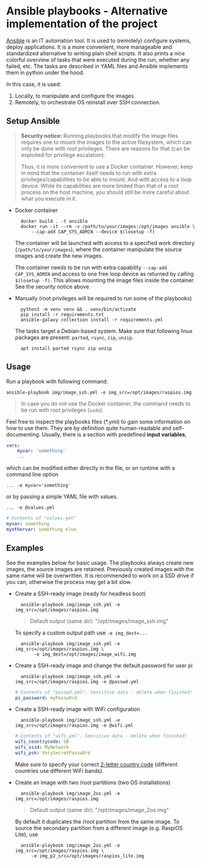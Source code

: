 # Ansible playbooks - Alternative implementation of the project

[Ansible](https://docs.ansible.com/ansible/latest/) is an IT automation tool.
It is used to (remotely) configure systems, deploy applications.
It is a more convenient, more manageable and standardized alternative
to writing plain shell scripts. It also prints a nice colorful overview of tasks
that were executed during the run, whether any failed, etc.
The tasks are described in YAML files and Ansible implements
them in python under the hood.

In this case, it is used:

1. Locally, to manipulate and configure the images.
2. Remotely, to orchestrate OS reinstall over SSH connection.

## Setup Ansible

> **Security notice:** Running playbooks that modify the image files
> requires one to mount the images to the active filesystem,
> which can only be done with *root* privileges. There are reasons for that
> (can be exploited for privilege escalation).
>
> Thus, it is more convenient to use a Docker container.
> However, keep in mind that the container itself needs to run with extra
> privileges/capabilities to be able to mount. And with access to a loop device.
> While its capabilities are more limited than that of a root process on
> the host machine, you should still be more careful about what you execute in it.

- Docker container

        docker build . -t ansible
        docker run -it --rm -v /path/to/your/images:/opt/images ansible \
            --cap-add CAP_SYS_ADMIN --device $(losetup -f)

    The container will be launched with access to a specified work directory
    (`/path/to/your/images`), where the container manipulate the source images
    and create the new images.

    The container needs to be run with extra capability
    `--cap-add CAP_SYS_ADMIN` and access to one free loop device as returned
    by calling `$(losetup -f)`. This allows mounting the image files inside
    the container. See the security notice above.

- Manually (root privileges will be required to run some of the playbooks)

        python3 -m venv venv && . venv/bin/activate
        pip install -r requirements.txt
        ansible-galaxy collection install -r requirements.yml

    The tasks target a Debian-based system. Make sure that following linux
    packages are present: `parted`, `rsync`, `zip`, `unzip`.

        apt install parted rsync zip unzip

## Usage

Run a playbook with following command:

```
ansible-playbook img/image_ssh.yml -e img_src=/opt/images/raspios.img
```

> In case you do not use the Docker container, the command needs to be run
> with root privileges (`sudo`).

Feel free to inspect the playbooks files (*.yml) to gain some information
on how to use them. They are by definition quite human-readable
and self-documenting. Usually, there is a section with predefined **input variables**,

```yaml
vars:
    myvar: 'something'
    ...
```

which can be modified either directly in the file, or on runtime with
a command line option

```
... -e myvar='something'
```

or by passing a simple YAML file with values.

```
... -e @values.yml
```

```yaml
# Contents of "values.yml"
myvar: something
myothervar: something else
```


## Examples

See the examples below for basic usage. The playbooks always create new images,
the source images are retained. Previously created images with the same name
will be overwritten. It is recommended to work on a SSD drive if you can,
otherwise the process may get a bit slow.


- Create a SSH-ready image (ready for headless boot)

        ansible-playbook img/image_ssh.yml -e img_src=/opt/images/raspios.img

    > Default output (same dir): "/opt/images/image_ssh.img"

    To specify a custom output path use `-e img_dest=...`

        ansible-playbook img/image_ssh.yml -e img_src=/opt/images/raspios.img \
             -e img_dest=/opt/images/image_wifi.img

- Create a SSH-ready image and change the default password for user pi

        ansible-playbook img/image_ssh.yml -e img_src=/opt/images/raspios.img -e @passwd.yml

    ```yaml
    # Contents of "passwd.yml". Sensitive data - delete when finished!
    pi_password: myPassw0rd
    ```

- Create a SSH-ready image with WiFi configuration

        ansible-playbook img/image_ssh.yml -e img_src=/opt/images/raspios.img -e @wifi.yml

    ```yaml
    # Contents of "wifi.yml". Sensitive data - delete when finished!
    wifi_countrycode: GB
    wifi_ssid: MyNetwork
    wifi_psk: VerySecretPassw0rd
    ```


    Make sure to specify your correct [2-letter country code](https://en.wikipedia.org/wiki/List_of_ISO_3166_country_codes) (different countries use
    different WiFi bands).

- Create an image with two /root partitions (two OS installations)

        ansible-playbook img/image_2os.yml -e img_src=/opt/images/raspios.img

    > Default output (same dir): "/opt/images/image_2os.img"

    By default it duplicates the /root partition from the same image. To source
    the secondary partition from a different image (e.g. RaspiOS Lite), use

        ansible-playbook img/image_2os.yml -e img_src=/opt/images/raspios.img \
            -e img_p2_src=/opt/images/raspios_lite.img
